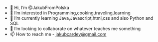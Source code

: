 - 👋 Hi, I’m @JakubFromPolska
- 👀 I’m interested in Programming,cooking,traveling,learning 
- 🌱 I’m currently learning Java,Javascript,html,css and also Python and SQL
- 💞️ I’m looking to collaborate on whatever teaches me something
- 📫 How to reach me - jakubcardev@gmail.com

<!---
JakubFromPolska/JakubFromPolska is a ✨ special ✨ repository because its `README.md` (this file) appears on your GitHub profile.
You can click the Preview link to take a look at your changes.
--->
